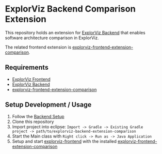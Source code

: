 # ExplorViz Backend Comparison Extension

This repository holds an extension for [ExplorViz Backend](https://github.com/ExplorViz/explorviz-backend) that enables software architecture comparison in ExplorViz.

The related frontend extension is [explorviz-frontend-extension-comparison](https://github.com/ExplorViz/explorviz-frontend-extension-comparison/tree/dte).

## Requirements
- [ExplorViz Frontend](https://github.com/ExplorViz/explorviz-frontend)
- [ExplorViz Backend](https://github.com/ExplorViz/explorviz-backend)
- [explorviz-frontend-extension-comparison](https://github.com/ExplorViz/explorviz-frontend-extension-comparison/tree/dte)

## Setup Development / Usage
1. Follow the [Backend Setup](https://github.com/ExplorViz/explorviz-backend#explorviz-backend)
2. Clone this repository
2. Import project into eclipse: `Import -> Gradle -> Existing Gradle project -> path/to/explorviz-backend-extension-comparison`
3. Start the Main class with `Right click -> Run as -> Java Application`
4. Setup and start [explorviz-frontend](https://github.com/ExplorViz/explorviz-frontend) with the installed [explorviz-frontend-extension-comparison](https://github.com/ExplorViz/explorviz-frontend-extension-comparison/tree/dte)